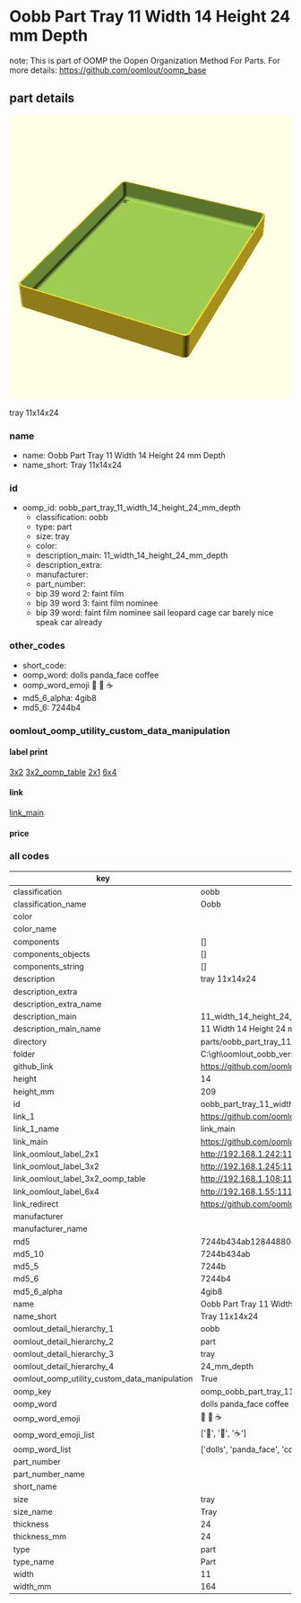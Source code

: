 # Oobb Part Tray 11 Width 14 Height 24 mm Depth  

note: This is part of OOMP the Oopen Organization Method For Parts. For more details: https://github.com/oomlout/oomp_base

##  part details
  

[![](3dpr.png)](3dpr.png)

tray 11x14x24



### name
* name: Oobb Part Tray 11 Width 14 Height 24 mm Depth
* name_short: Tray 11x14x24 
### id
* oomp_id: oobb_part_tray_11_width_14_height_24_mm_depth
  * classification: oobb
  * type: part
  * size: tray
  * color: 
  * description_main: 11_width_14_height_24_mm_depth
  * description_extra: 
  * manufacturer: 
  * part_number: 
  * bip 39 word 2: faint film
  * bip 39 word 3: faint film nominee
  * bip 39 word: faint film nominee sail leopard cage car barely nice speak car already

### other_codes
* short_code: 
* oomp_word: dolls panda_face coffee
* oomp_word_emoji :dolls: :panda_face: :coffee:
* md5_6_alpha: 4gib8
* md5_6: 7244b4






### oomlout_oomp_utility_custom_data_manipulation
#### label print
[3x2](http://192.168.1.245:1112/?label=oomp%204gib8)
[3x2_oomp_table](http://192.168.1.108:1112/?label=oomp%204gib8)
[2x1](http://192.168.1.242:1112/?label=oomp%204gib8)
[6x4](http://192.168.1.55:1112/?label=oomp%204gib8)    

#### link

[link_main](https://github.com/oomlout/oomlout_oobb_version_4_generated_parts/tree/main/navigation_oomp/oobb/part/tray/11_width_14_height_24_mm_depth/part)                              

#### price







### all codes 
| key | value |  
| --- | --- |  
| classification | oobb |  
| classification_name | Oobb |  
| color |  |  
| color_name |  |  
| components | [] |  
| components_objects | [] |  
| components_string | [] |  
| description | tray 11x14x24 |  
| description_extra |  |  
| description_extra_name |  |  
| description_main | 11_width_14_height_24_mm_depth |  
| description_main_name | 11 Width 14 Height 24 mm Depth |  
| directory | parts/oobb_part_tray_11_width_14_height_24_mm_depth |  
| folder | C:\gh\oomlout_oobb_version_4_generated_parts\parts\oobb_part_tray_11_width_14_height_24_mm_depth |  
| github_link | https://github.com/oomlout/oomlout_oomp_part_src/tree/main/parts/oobb_part_tray_11_width_14_height_24_mm_depth |  
| height | 14 |  
| height_mm | 209 |  
| id | oobb_part_tray_11_width_14_height_24_mm_depth |  
| link_1 | https://github.com/oomlout/oomlout_oobb_version_4_generated_parts/tree/main/navigation_oomp/oobb/part/tray/11_width_14_height_24_mm_depth/part |  
| link_1_name | link_main |  
| link_main | https://github.com/oomlout/oomlout_oobb_version_4_generated_parts/tree/main/navigation_oomp/oobb/part/tray/11_width_14_height_24_mm_depth/part |  
| link_oomlout_label_2x1 | http://192.168.1.242:1112/?label=oomp%204gib8 |  
| link_oomlout_label_3x2 | http://192.168.1.245:1112/?label=oomp%204gib8 |  
| link_oomlout_label_3x2_oomp_table | http://192.168.1.108:1112/?label=oomp%204gib8 |  
| link_oomlout_label_6x4 | http://192.168.1.55:1112/?label=oomp%204gib8 |  
| link_redirect | https://github.com/oomlout/oomlout_oobb_version_4_generated_parts/tree/main/parts/oobb_tray_11_14_24 |  
| manufacturer |  |  
| manufacturer_name |  |  
| md5 | 7244b434ab12844880c02be32bd5928f |  
| md5_10 | 7244b434ab |  
| md5_5 | 7244b |  
| md5_6 | 7244b4 |  
| md5_6_alpha | 4gib8 |  
| name | Oobb Part Tray 11 Width 14 Height 24 mm Depth |  
| name_short | Tray 11x14x24  |  
| oomlout_detail_hierarchy_1 | oobb |  
| oomlout_detail_hierarchy_2 | part |  
| oomlout_detail_hierarchy_3 | tray |  
| oomlout_detail_hierarchy_4 | 24_mm_depth |  
| oomlout_oomp_utility_custom_data_manipulation | True |  
| oomp_key | oomp_oobb_part_tray_11_width_14_height_24_mm_depth |  
| oomp_word | dolls panda_face coffee |  
| oomp_word_emoji | :dolls: :panda_face: :coffee: |  
| oomp_word_emoji_list | [':dolls:', ':panda_face:', ':coffee:'] |  
| oomp_word_list | ['dolls', 'panda_face', 'coffee'] |  
| part_number |  |  
| part_number_name |  |  
| short_name |  |  
| size | tray |  
| size_name | Tray |  
| thickness | 24 |  
| thickness_mm | 24 |  
| type | part |  
| type_name | Part |  
| width | 11 |  
| width_mm | 164 |  
